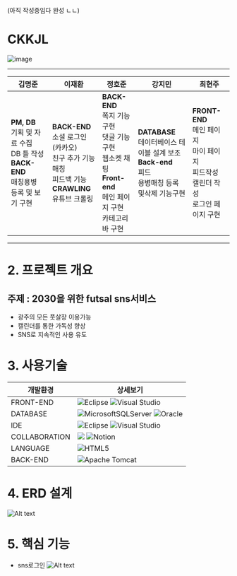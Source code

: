 (아직 작성중임다 완성 ㄴㄴ)
# CKKJL
![image](https://github.com/2023-SMHRD-IS-BigData2/CKKJL/assets/128181071/6350aac5-55ee-4b1b-89ab-5b9ccc640c1b)
<hr/>


|김명준|이재환|정호준|강지민|최현주|
|------|---|---|---|---|
|**PM, DB** <br/>기획 및 자료 수집<br/>DB 틀 작성<br/>**BACK-END**<br/>매칭용병 등록 및 보기 구현|**BACK-END**<br/>소셜 로그인 (카카오)<br/>친구 추가 기능<br/>매칭<br/>피드백 기능<br/>**CRAWLING**<br/>유튜브 크롤링|**BACK-END**<br/>쪽지 기능 구현<br/>댓글 기능 구현<br/>웹소켓 채팅<br/>**Front-end**<br/>메인 페이지 구현<br/>카테고리바 구현<br/>|**DATABASE** <br/>데이터베이스 테이블 설계 보조<br/>**Back-end**<br/>피드<br/>용병매칭 등록 및삭제 기능구현|**FRONT-END**<br/>메인 페이지<br/>마이 페이지<br/>피드작성<br/>캘린더 작성 <br/>로그인 페이지 구현|
<hr/>

# 2. 프로젝트 개요
## 주제 : 2030을 위한 futsal sns서비스
+ 광주의 모든 풋살장 이용가능
+ 캘린더를 통한 가독성 향상
+ SNS로 지속적인 사용 유도

# 3. 사용기술
|개발환경|상세보기
|--|--|
|FRONT-END|![Eclipse](https://img.shields.io/badge/Eclipse-FE7A16.svg?style=for-the-badge&logo=Eclipse&logoColor=white) ![Visual Studio](https://img.shields.io/badge/Visual%20Studio-5C2D91.svg?style=for-the-badge&logo=visual-studio&logoColor=white)|
|DATABASE|![MicrosoftSQLServer](https://img.shields.io/badge/Microsoft%20SQL%20Server-CC2927?style=for-the-badge&logo=microsoft%20sql%20server&logoColor=white) ![Oracle](https://img.shields.io/badge/Oracle-F80000?style=for-the-badge&logo=oracle&logoColor=white)|
|IDE|![Eclipse](https://img.shields.io/badge/Eclipse-FE7A16.svg?style=for-the-badge&logo=Eclipse&logoColor=white) ![Visual Studio](https://img.shields.io/badge/Visual%20Studio-5C2D91.svg?style=for-the-badge&logo=visual-studio&logoColor=white)|
|COLLABORATION|<img src="https://img.shields.io/badge/Github-181717?style=flat-square&logo=Github&logoColor=white"/> ![Notion](https://img.shields.io/badge/Notion-%23000000.svg?style=for-the-badge&logo=notion&logoColor=white)|
|LANGUAGE|![HTML5](https://img.shields.io/badge/html5-%23E34F26.svg?style=for-the-badge&logo=html5&logoColor=white)
|BACK-END|![Apache Tomcat](https://img.shields.io/badge/apache%20tomcat-%23F8DC75.svg?style=for-the-badge&logo=apache-tomcat&logoColor=black)

</hr>

# 4. ERD 설계
  ![Alt text](image.png)

# 5. 핵심 기능
- sns로그인
![Alt text](image-1.png)
